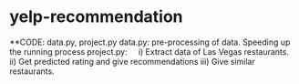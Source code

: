 # yelp-recommendation
**CODE: data.py, project.py
 data.py: pre-processing of data. Speeding up the running process 
 project.py: 
       i) Extract data of Las Vegas restaurants. 
 			 ii) Get predicted rating and give recommendations
 			 iii) Give similar restaurants.
